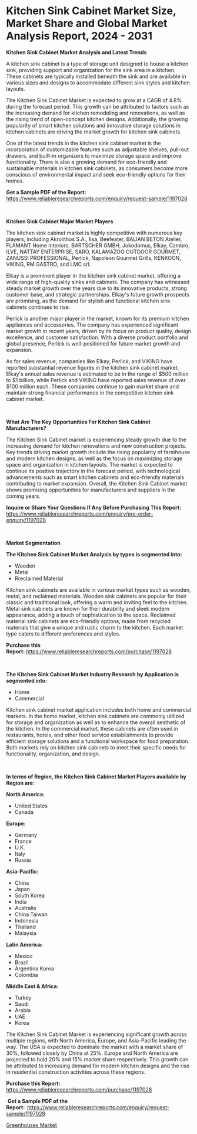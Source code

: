 <p><h1>Kitchen Sink Cabinet Market Size, Market Share and Global Market Analysis Report, 2024 - 2031</h1></p><p><strong>Kitchen Sink Cabinet Market Analysis and Latest Trends</strong></p>
<p><p>A kitchen sink cabinet is a type of storage unit designed to house a kitchen sink, providing support and organization for the sink area in a kitchen. These cabinets are typically installed beneath the sink and are available in various sizes and designs to accommodate different sink styles and kitchen layouts.</p><p>The Kitchen Sink Cabinet Market is expected to grow at a CAGR of 4.8% during the forecast period. This growth can be attributed to factors such as the increasing demand for kitchen remodeling and renovations, as well as the rising trend of open-concept kitchen designs. Additionally, the growing popularity of smart kitchen solutions and innovative storage solutions in kitchen cabinets are driving the market growth for kitchen sink cabinets.</p><p>One of the latest trends in the kitchen sink cabinet market is the incorporation of customizable features such as adjustable shelves, pull-out drawers, and built-in organizers to maximize storage space and improve functionality. There is also a growing demand for eco-friendly and sustainable materials in kitchen sink cabinets, as consumers become more conscious of environmental impact and seek eco-friendly options for their homes.</p></p>
<p><strong>Get a Sample PDF of the Report:&nbsp;</strong> <a href="https://www.reliableresearchreports.com/enquiry/request-sample/1197028">https://www.reliableresearchreports.com/enquiry/request-sample/1197028</a></p>
<p>&nbsp;</p>
<p><strong>Kitchen Sink Cabinet Major Market Players</strong></p>
<p><p>The kitchen sink cabinet market is highly competitive with numerous key players, including Akrolithos S.A., Ilsa, Beefeater, BALIAN BETON Atelier, FLAMANT Home Interiors, BARTSCHER GMBH, Jokodomus, Elkay, Cambro, ILVE, NATTAY ENTERPRISE, SARO, KALAMAZOO OUTDOOR GOURMET, ZANUSSI PROFESSIONAL, Perlick, Napoleon Gourmet Grills, KENKOON, VIKING, RM GASTRO, and LMC srl.</p><p>Elkay is a prominent player in the kitchen sink cabinet market, offering a wide range of high-quality sinks and cabinets. The company has witnessed steady market growth over the years due to its innovative products, strong customer base, and strategic partnerships. Elkay's future growth prospects are promising, as the demand for stylish and functional kitchen sink cabinets continues to rise.</p><p>Perlick is another major player in the market, known for its premium kitchen appliances and accessories. The company has experienced significant market growth in recent years, driven by its focus on product quality, design excellence, and customer satisfaction. With a diverse product portfolio and global presence, Perlick is well-positioned for future market growth and expansion.</p><p>As for sales revenue, companies like Elkay, Perlick, and VIKING have reported substantial revenue figures in the kitchen sink cabinet market. Elkay's annual sales revenue is estimated to be in the range of $500 million to $1 billion, while Perlick and VIKING have reported sales revenue of over $100 million each. These companies continue to gain market share and maintain strong financial performance in the competitive kitchen sink cabinet market.</p></p>
<p>&nbsp;</p>
<p><strong>What Are The Key Opportunities For Kitchen Sink Cabinet Manufacturers?</strong></p>
<p><p>The Kitchen Sink Cabinet market is experiencing steady growth due to the increasing demand for kitchen renovations and new construction projects. Key trends driving market growth include the rising popularity of farmhouse and modern kitchen designs, as well as the focus on maximizing storage space and organization in kitchen layouts. The market is expected to continue its positive trajectory in the forecast period, with technological advancements such as smart kitchen cabinets and eco-friendly materials contributing to market expansion. Overall, the Kitchen Sink Cabinet market shows promising opportunities for manufacturers and suppliers in the coming years.</p></p>
<p><strong>Inquire or Share Your Questions If Any Before Purchasing This Report:</strong> <a href="https://www.reliableresearchreports.com/enquiry/pre-order-enquiry/1197028">https://www.reliableresearchreports.com/enquiry/pre-order-enquiry/1197028</a></p>
<p>&nbsp;</p>
<p><strong>Market Segmentation</strong></p>
<p><strong>The Kitchen Sink Cabinet Market Analysis by types is segmented into:</strong></p>
<p><ul><li>Wooden</li><li>Metal</li><li>Rreclaimed Material</li></ul></p>
<p><p>Kitchen sink cabinets are available in various market types such as wooden, metal, and reclaimed materials. Wooden sink cabinets are popular for their classic and traditional look, offering a warm and inviting feel to the kitchen. Metal sink cabinets are known for their durability and sleek modern appearance, adding a touch of sophistication to the space. Reclaimed material sink cabinets are eco-friendly options, made from recycled materials that give a unique and rustic charm to the kitchen. Each market type caters to different preferences and styles.</p></p>
<p><strong>Purchase this Report:&nbsp;</strong><a href="https://www.reliableresearchreports.com/purchase/1197028">https://www.reliableresearchreports.com/purchase/1197028</a></p>
<p>&nbsp;</p>
<p><strong>The Kitchen Sink Cabinet Market Industry Research by Application is segmented into:</strong></p>
<p><ul><li>Home</li><li>Commercial</li></ul></p>
<p><p>Kitchen sink cabinet market application includes both home and commercial markets. In the home market, kitchen sink cabinets are commonly utilized for storage and organization as well as to enhance the overall aesthetic of the kitchen. In the commercial market, these cabinets are often used in restaurants, hotels, and other food service establishments to provide efficient storage solutions and a functional workspace for food preparation. Both markets rely on kitchen sink cabinets to meet their specific needs for functionality, organization, and design.</p></p>
<p>&nbsp;</p>
<p><strong>In terms of Region, the Kitchen Sink Cabinet Market Players available by Region are:</strong></p>
<p>
    <p> <strong> North America: </strong>
        <ul>
            <li>United States</li>
            <li>Canada</li>
        </ul>
        </p> 
    <p> <strong> Europe: </strong>
        <ul>
            <li>Germany</li>
            <li>France</li>
            <li>U.K.</li>
            <li>Italy</li>
            <li>Russia</li>
        </ul>
        </p> 
    <p> <strong> Asia-Pacific: </strong>
        <ul>
            <li>China</li>
            <li>Japan</li>
            <li>South Korea</li>
            <li>India</li>
            <li>Australia</li>
            <li>China Taiwan</li>
            <li>Indonesia</li>
            <li>Thailand</li>
            <li>Malaysia</li>
        </ul>
        </p> 
    <p> <strong> Latin America: </strong>
        <ul>
            <li>Mexico</li>
            <li>Brazil</li>
            <li>Argentina Korea</li>
            <li>Colombia</li>
        </ul>
        </p> 
    <p> <strong> Middle East & Africa: </strong>
        <ul>
            <li>Turkey</li>
            <li>Saudi</li>
            <li>Arabia</li>
            <li>UAE</li>
            <li>Korea</li>
        </ul>
    </p>
    </p>
<p><p>The Kitchen Sink Cabinet Market is experiencing significant growth across multiple regions, with North America, Europe, and Asia-Pacific leading the way. The USA is expected to dominate the market with a market share of 30%, followed closely by China at 25%. Europe and North America are projected to hold 20% and 15% market share respectively. This growth can be attributed to increasing demand for modern kitchen designs and the rise in residential construction activities across these regions.</p></p>
<p><strong>Purchase this Report: </strong><a href="https://www.reliableresearchreports.com/purchase/1197028">https://www.reliableresearchreports.com/purchase/1197028</a></p>
<p>&nbsp;<strong>Get a Sample PDF of the Report:&nbsp;&nbsp;</strong><a href="https://www.reliableresearchreports.com/enquiry/request-sample/1197028">https://www.reliableresearchreports.com/enquiry/request-sample/1197028</a></p>
<p><strong></strong></p>
<p><p><a href="https://sudsy-motorcycle-bbc.notion.site/Greenhouses-Market-Offer-Valuable-Insights-into-Market-Size-Market-Share-Market-Trends-and-Projec-7d2d0ce98f944a8ca8a5c6bbe3784b45">Greenhouses Market</a></p></p>